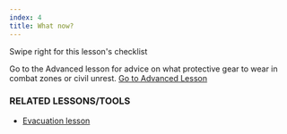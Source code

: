 ```yaml
---
index: 4
title: What now?
---
```

Swipe right for this lesson's checklist

Go to the Advanced lesson for advice on what protective gear to wear in combat zones or civil unrest. [Go to Advanced Lesson](umbrella://travel/protective-equipment/advanced)

### RELATED LESSONS/TOOLS

*   [Evacuation lesson](umbrella://incident-response/evacuation/beginner)
